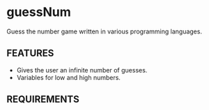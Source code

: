 guessNum
===========

Guess the number game written in various programming languages.

## FEATURES
* Gives the user an infinite number of guesses.
* Variables for low and high numbers.

## REQUIREMENTS

